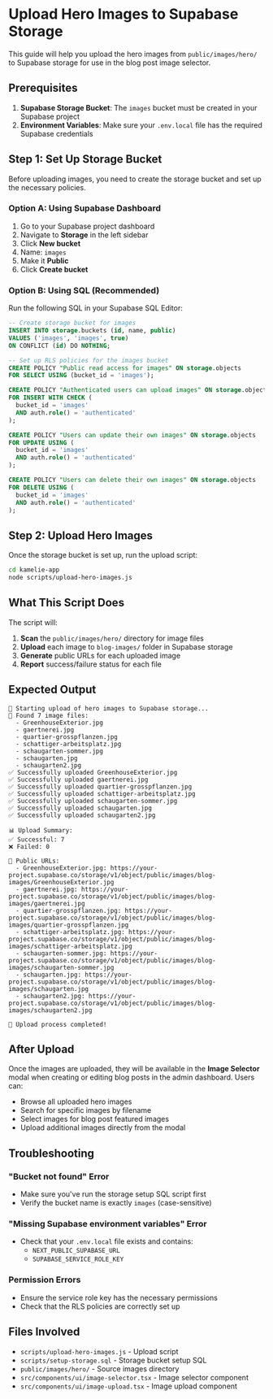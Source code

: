 # Upload Hero Images to Supabase Storage

This guide will help you upload the hero images from `public/images/hero/` to Supabase storage for use in the blog post image selector.

## Prerequisites

1. **Supabase Storage Bucket**: The `images` bucket must be created in your Supabase project
2. **Environment Variables**: Make sure your `.env.local` file has the required Supabase credentials

## Step 1: Set Up Storage Bucket

Before uploading images, you need to create the storage bucket and set up the necessary policies.

### Option A: Using Supabase Dashboard

1. Go to your Supabase project dashboard
2. Navigate to **Storage** in the left sidebar
3. Click **New bucket**
4. Name: `images`
5. Make it **Public**
6. Click **Create bucket**

### Option B: Using SQL (Recommended)

Run the following SQL in your Supabase SQL Editor:

```sql
-- Create storage bucket for images
INSERT INTO storage.buckets (id, name, public) 
VALUES ('images', 'images', true)
ON CONFLICT (id) DO NOTHING;

-- Set up RLS policies for the images bucket
CREATE POLICY "Public read access for images" ON storage.objects
FOR SELECT USING (bucket_id = 'images');

CREATE POLICY "Authenticated users can upload images" ON storage.objects
FOR INSERT WITH CHECK (
  bucket_id = 'images' 
  AND auth.role() = 'authenticated'
);

CREATE POLICY "Users can update their own images" ON storage.objects
FOR UPDATE USING (
  bucket_id = 'images' 
  AND auth.role() = 'authenticated'
);

CREATE POLICY "Users can delete their own images" ON storage.objects
FOR DELETE USING (
  bucket_id = 'images' 
  AND auth.role() = 'authenticated'
);
```

## Step 2: Upload Hero Images

Once the storage bucket is set up, run the upload script:

```bash
cd kamelie-app
node scripts/upload-hero-images.js
```

## What This Script Does

The script will:

1. **Scan** the `public/images/hero/` directory for image files
2. **Upload** each image to `blog-images/` folder in Supabase storage
3. **Generate** public URLs for each uploaded image
4. **Report** success/failure status for each file

## Expected Output

```
🚀 Starting upload of hero images to Supabase storage...
📁 Found 7 image files:
  - GreenhouseExterior.jpg
  - gaertnerei.jpg
  - quartier-grosspflanzen.jpg
  - schattiger-arbeitsplatz.jpg
  - schaugarten-sommer.jpg
  - schaugarten.jpg
  - schaugarten2.jpg
✅ Successfully uploaded GreenhouseExterior.jpg
✅ Successfully uploaded gaertnerei.jpg
✅ Successfully uploaded quartier-grosspflanzen.jpg
✅ Successfully uploaded schattiger-arbeitsplatz.jpg
✅ Successfully uploaded schaugarten-sommer.jpg
✅ Successfully uploaded schaugarten.jpg
✅ Successfully uploaded schaugarten2.jpg

📊 Upload Summary:
✅ Successful: 7
❌ Failed: 0

🔗 Public URLs:
  - GreenhouseExterior.jpg: https://your-project.supabase.co/storage/v1/object/public/images/blog-images/GreenhouseExterior.jpg
  - gaertnerei.jpg: https://your-project.supabase.co/storage/v1/object/public/images/blog-images/gaertnerei.jpg
  - quartier-grosspflanzen.jpg: https://your-project.supabase.co/storage/v1/object/public/images/blog-images/quartier-grosspflanzen.jpg
  - schattiger-arbeitsplatz.jpg: https://your-project.supabase.co/storage/v1/object/public/images/blog-images/schattiger-arbeitsplatz.jpg
  - schaugarten-sommer.jpg: https://your-project.supabase.co/storage/v1/object/public/images/blog-images/schaugarten-sommer.jpg
  - schaugarten.jpg: https://your-project.supabase.co/storage/v1/object/public/images/blog-images/schaugarten.jpg
  - schaugarten2.jpg: https://your-project.supabase.co/storage/v1/object/public/images/blog-images/schaugarten2.jpg

🎉 Upload process completed!
```

## After Upload

Once the images are uploaded, they will be available in the **Image Selector** modal when creating or editing blog posts in the admin dashboard. Users can:

- Browse all uploaded hero images
- Search for specific images by filename
- Select images for blog post featured images
- Upload additional images directly from the modal

## Troubleshooting

### "Bucket not found" Error
- Make sure you've run the storage setup SQL script first
- Verify the bucket name is exactly `images` (case-sensitive)

### "Missing Supabase environment variables" Error
- Check that your `.env.local` file exists and contains:
  - `NEXT_PUBLIC_SUPABASE_URL`
  - `SUPABASE_SERVICE_ROLE_KEY`

### Permission Errors
- Ensure the service role key has the necessary permissions
- Check that the RLS policies are correctly set up

## Files Involved

- `scripts/upload-hero-images.js` - Upload script
- `scripts/setup-storage.sql` - Storage bucket setup SQL
- `public/images/hero/` - Source images directory
- `src/components/ui/image-selector.tsx` - Image selector component
- `src/components/ui/image-upload.tsx` - Image upload component
